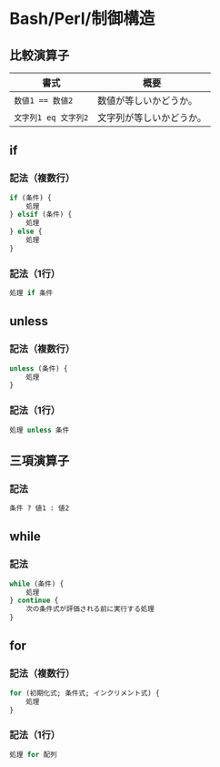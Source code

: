 # Bash/Perl/制御構造

## 比較演算子

| 書式                 | 概要                     |
| -------------------- | ------------------------ |
| `数値1 == 数値2`     | 数値が等しいかどうか。   |
| `文字列1 eq 文字列2` | 文字列が等しいかどうか。 |

## if

### 記法（複数行）

```perl
if (条件) {
    処理
} elsif (条件) {
    処理
} else {
    処理
}
```

### 記法（1行）

```perl
処理 if 条件
```

## unless

### 記法（複数行）

```perl
unless (条件) {
    処理
}
```

### 記法（1行）

```perl
処理 unless 条件
```

## 三項演算子

### 記法

```perl
条件 ? 値1 : 値2
```

## while

### 記法

```perl
while (条件) {
    処理
} continue {
    次の条件式が評価される前に実行する処理
}
```

## for

### 記法（複数行）

```perl
for (初期化式; 条件式; インクリメント式) {
    処理
}
```

### 記法（1行）

```perl
処理 for 配列
```
